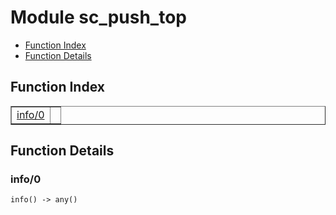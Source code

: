 

# Module sc_push_top #
* [Function Index](#index)
* [Function Details](#functions)

<a name="index"></a>

## Function Index ##


<table width="100%" border="1" cellspacing="0" cellpadding="2" summary="function index"><tr><td valign="top"><a href="#info-0">info/0</a></td><td></td></tr></table>


<a name="functions"></a>

## Function Details ##

<a name="info-0"></a>

### info/0 ###

`info() -> any()`

